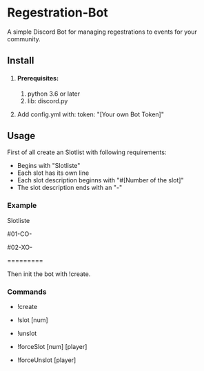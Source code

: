 # Regestration-Bot
A simple Discord Bot for managing regestrations to events for your community.

## Install
1. #### Prerequisites:
    1. python 3.6 or later
    2. lib: discord.py

2. Add config.yml with:  token: "[Your own Bot Token]"

## Usage
First of all create an Slotlist with following requirements:
- Begins with "Slotliste"
- Each slot has its own line
- Each slot description beginns with "#[Number of the slot]"
- The slot description ends with an "-"

### Example
Slotliste

#01-CO-

#02-XO-

=========

Then init the bot with !create.

### Commands
- !create

- !slot [num]

- !unslot

- !forceSlot [num] [player]
  
- !forceUnslot [player]
